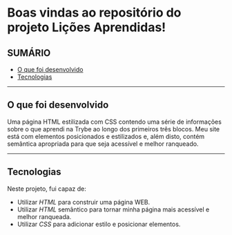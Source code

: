 # Boas vindas ao repositório do projeto Lições Aprendidas!

## SUMÁRIO
- [O que foi desenvolvido](#o-que-foi-desenvolvido)
- [Tecnologias](#tecnologias)

---

## O que foi desenvolvido

Uma página HTML estilizada com CSS contendo uma série de informações sobre o que aprendi na Trybe ao longo dos primeiros três blocos. Meu site está com elementos posicionados e estilizados e, além disto, contém semântica apropriada para que seja acessível e melhor ranqueado.

---

## Tecnologias

Neste projeto, fui capaz de:

* Utilizar _HTML_ para construir uma página WEB.
* Utilizar _HTML_ semântico para tornar minha página mais acessível e melhor ranqueada.
* Utilizar _CSS_ para adicionar estilo e posicionar elementos.
